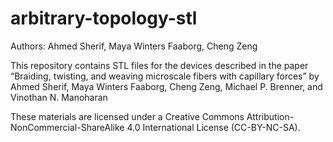 # arbitrary-topology-stl

Authors: Ahmed Sherif, Maya Winters Faaborg, Cheng Zeng

This repository contains STL files for the devices described in the paper “Braiding, twisting, and weaving microscale fibers with capillary forces” by Ahmed Sherif, Maya Winters Faaborg, Cheng Zeng, Michael P. Brenner, and Vinothan N. Manoharan

These materials are licensed under a Creative Commons Attribution-NonCommercial-ShareAlike 4.0 International License (CC-BY-NC-SA).
